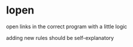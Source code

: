 # lopen

open links in the correct program with a little logic

adding new rules should be self-explanatory